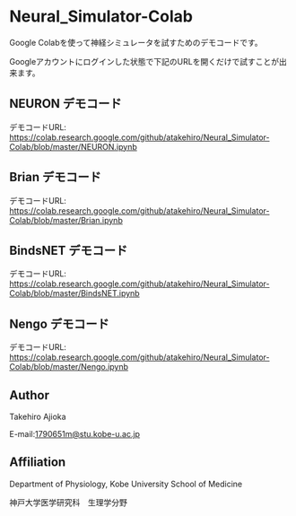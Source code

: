 # Neural_Simulator-Colab

Google Colabを使って神経シミュレータを試すためのデモコードです。

Googleアカウントにログインした状態で下記のURLを開くだけで試すことが出来ます。

## NEURON デモコード
デモコードURL: https://colab.research.google.com/github/atakehiro/Neural_Simulator-Colab/blob/master/NEURON.ipynb

## Brian デモコード
デモコードURL: https://colab.research.google.com/github/atakehiro/Neural_Simulator-Colab/blob/master/Brian.ipynb

## BindsNET デモコード
デモコードURL: https://colab.research.google.com/github/atakehiro/Neural_Simulator-Colab/blob/master/BindsNET.ipynb

## Nengo デモコード
デモコードURL: https://colab.research.google.com/github/atakehiro/Neural_Simulator-Colab/blob/master/Nengo.ipynb

## Author
Takehiro Ajioka 

E-mail:1790651m@stu.kobe-u.ac.jp


## Affiliation

Department of Physiology, Kobe University School of Medicine

神戸大学医学研究科　生理学分野
